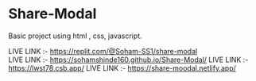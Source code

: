 # Share-Modal
Basic project using html , css, javascript.


LIVE LINK :-  https://replit.com/@Soham-SS1/share-modal              
LIVE LINK :-  https://sohamshinde160.github.io/Share-Modal/
LIVE LINK :-  https://lwst78.csb.app/
LIVE LINK :-  https://share-moodal.netlify.app/
